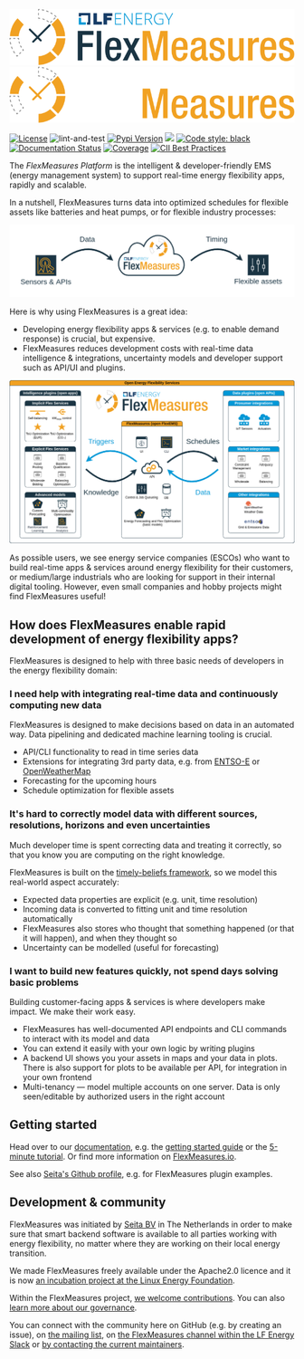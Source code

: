 ![FlexMeasures Logo Light](https://github.com/FlexMeasures/screenshots/blob/main/logo/flexmeasures-horizontal-color.svg#gh-light-mode-only)
![FlexMeasures Logo Dark](https://github.com/FlexMeasures/screenshots/blob/main/logo/flexmeasures-horizontal-dark.svg#gh-dark-mode-only)

[![License](https://img.shields.io/github/license/seitabv/flexmeasures?color=blue)](https://github.com/FlexMeasures/flexmeasures/blob/main/LICENSE)
![lint-and-test](https://github.com/FlexMeasures/flexmeasures/workflows/lint-and-test/badge.svg)
[![Pypi Version](https://img.shields.io/pypi/v/flexmeasures.svg)](https://pypi.python.org/pypi/flexmeasures)
[![](https://img.shields.io/badge/python-3.8+-blue.svg)](https://www.python.org/downloads/)
[![Code style: black](https://img.shields.io/badge/code%20style-black-000000.svg)](https://github.com/psf/black)
[![Documentation Status](https://readthedocs.org/projects/flexmeasures/badge/?version=latest)](https://flexmeasures.readthedocs.io/en/latest/?badge=latest)
[![Coverage](https://coveralls.io/repos/github/FlexMeasures/flexmeasures/badge.svg)](https://coveralls.io/github/FlexMeasures/flexmeasures)
[![CII Best Practices](https://bestpractices.coreinfrastructure.org/projects/6095/badge)](https://bestpractices.coreinfrastructure.org/projects/6095)

The *FlexMeasures Platform* is the intelligent & developer-friendly EMS (energy management system) to support real-time energy flexibility apps, rapidly and scalable. 

In a nutshell, FlexMeasures turns data into optimized schedules for flexible assets like batteries and heat pumps, or for flexible industry processes:

![The most simple view of FlexMeasures, turning data into schedules](https://raw.githubusercontent.com/FlexMeasures/screenshots/main/architecture/simple-flexEMS.png)


Here is why using FlexMeasures is a great idea:

- Developing energy flexibility apps & services (e.g. to enable demand response) is crucial, but expensive.
- FlexMeasures reduces development costs with real-time data intelligence & integrations, uncertainty models and developer support such as API/UI and plugins.

![High-level overview of FlexMeasures as an EMS for energy flexibility apps, using plugins to fit a given use case](https://raw.githubusercontent.com/FlexMeasures/screenshots/main/architecture/overview-flexEMS.png)

As possible users, we see energy service companies (ESCOs) who want to build real-time apps & services around energy flexibility for their customers, or medium/large industrials who are looking for support in their internal digital tooling. However, even small companies and hobby projects might find FlexMeasures useful! 


## How does FlexMeasures enable rapid development of energy flexibility apps?

FlexMeasures is designed to help with three basic needs of developers in the energy flexibility domain:

### I need help with integrating real-time data and continuously computing new data

FlexMeasures is designed to make decisions based on data in an automated way. Data pipelining and dedicated machine learning tooling is crucial.

- API/CLI functionality to read in time series data
- Extensions for integrating 3rd party data, e.g. from [ENTSO-E](https://github.com/SeitaBV/flexmeasures-entsoe) or [OpenWeatherMap](https://github.com/SeitaBV/flexmeasures-openweathermap)
- Forecasting for the upcoming hours
- Schedule optimization for flexible assets


### It's hard to correctly model data with different sources, resolutions, horizons and even uncertainties

Much developer time is spent correcting data and treating it correctly, so that you know you are computing on the right knowledge.

FlexMeasures is built on the [timely-beliefs framework](https://github.com/SeitaBV/timely-beliefs), so we model this real-world aspect accurately:

- Expected data properties are explicit (e.g. unit, time resolution)
- Incoming data is converted to fitting unit and time resolution automatically
- FlexMeasures also stores who thought that something happened (or that it will happen), and when they thought so
- Uncertainty can be modelled (useful for forecasting)


### I want to build new features quickly, not spend days solving basic problems

Building customer-facing apps & services is where developers make impact. We make their work easy.

- FlexMeasures has well-documented API endpoints and CLI commands to interact with its model and data
- You can extend it easily with your own logic by writing plugins
- A backend UI shows you your assets in maps and your data in plots. There is also support for plots to be available per API, for integration in your own frontend
- Multi-tenancy ― model multiple accounts on one server. Data is only seen/editable by authorized users in the right account


## Getting started

Head over to our [documentation](https://flexmeasures.readthedocs.io), e.g. the [getting started guide](https://flexmeasures.readthedocs.io/en/latest/getting-started.html) or the [5-minute tutorial](https://flexmeasures.readthedocs.io/en/latest/tut/toy-example-from-scratch.html). Or find more information on [FlexMeasures.io](https://flexmeasures.io).

See also [Seita's Github profile](https://github.com/SeitaBV), e.g. for FlexMeasures plugin examples.


## Development & community

FlexMeasures was initiated by [Seita BV](https://www.seita.nl) in The Netherlands in order to make sure that smart backend software is available to all parties working with energy flexibility, no matter where they are working on their local energy transition.

We made FlexMeasures freely available under the Apache2.0 licence and it is now [an incubation project at the Linux Energy Foundation](https://www.lfenergy.org/projects/flexmeasures/).

Within the FlexMeasures project, [we welcome contributions](https://github.com/FlexMeasures/tsc/blob/main/CONTRIBUTING.md). You can also [learn more about our governance](https://github.com/Flexmeasures/tsc/blob/main/GOVERNANCE.md).

You can connect with the community here on GitHub (e.g. by creating an issue), on [the mailing list](https://lists.lfenergy.org/g/flexmeasures), on [the FlexMeasures channel within the LF Energy Slack](https://slack.lfenergy.org/) or [by contacting the current maintainers](https://seita.nl/who-we-are/#contact).
